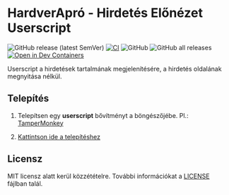 # HardverApró - Hirdetés Előnézet Userscript

![GitHub release (latest SemVer)](https://img.shields.io/github/v/release/MSZGs/hardverapro-preview)
[![CI](https://github.com/MSZGs/hardverapro-preview/actions/workflows/%20ci.yml/badge.svg?branch=master)](https://github.com/MSZGs/hardverapro-preview/actions/workflows/%20ci.yml)
![GitHub](https://img.shields.io/github/license/MSZGs/hardverapro-preview)
![GitHub all releases](https://img.shields.io/github/downloads/MSZGs/hardverapro-preview/total)
[![Open in Dev Containers](https://img.shields.io/static/v1?label=Dev%20Containers&message=Open&color=blue&logo=visualstudiocode)](https://vscode.dev/redirect?url=vscode://ms-vscode-remote.remote-containers/cloneInVolume?url=https://github.com/MSZGs/hardverapro-preview)

Userscript a hirdetések tartalmának megjelenítésére, a hirdetés oldalának megnyitása nélkül.

## Telepítés

1. Telepítsen egy **userscript** bővítményt a böngészőjébe. Pl.: [TamperMonkey](https://www.tampermonkey.net/)

2. [Kattintson ide a telepítéshez](https://github.com/MSZGs/hardverapro-preview/releases/latest/download/hardverapro-preview.user.js)


## Licensz

MIT licensz alatt kerül közzétételre. További információkat a [LICENSE](./LICENSE) fájlban talál.
